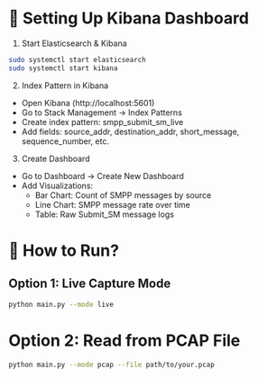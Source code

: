 # 📌 Setting Up Kibana Dashboard

1. Start Elasticsearch & Kibana

```bash
sudo systemctl start elasticsearch
sudo systemctl start kibana
```

2. Index Pattern in Kibana

* Open Kibana (http://localhost:5601)
* Go to Stack Management → Index Patterns
* Create index pattern: smpp_submit_sm_live
* Add fields: source_addr, destination_addr, short_message, sequence_number, etc.

3. Create Dashboard

* Go to Dashboard → Create New Dashboard
* Add Visualizations:
    - Bar Chart: Count of SMPP messages by source
    - Line Chart: SMPP message rate over time
    - Table: Raw Submit_SM message logs



# 🚀 How to Run?

## Option 1: Live Capture Mode

```bash
python main.py --mode live
```

# Option 2: Read from PCAP File

```bash
python main.py --mode pcap --file path/to/your.pcap
```
